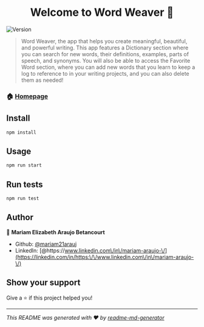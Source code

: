 <h1 align="center">Welcome to Word Weaver 👋</h1>
<p>
  <img alt="Version" src="https://img.shields.io/badge/version-0.1.0-blue.svg?cacheSeconds=2592000" />
</p>

> Word Weaver, the app that helps you create meaningful, beautiful, and powerful writing. This app features a Dictionary section where you can search for new words, their definitions, examples, parts of speech, and synonyms. You will also be able to access the Favorite Word section, where you can add new words that you learn to keep a log to reference to in your writing projects, and you can also delete them as needed! 

### 🏠 [Homepage](https://word-weaver-araujo-7546dbbdd2c0.herokuapp.com/)


## Install

```sh
npm install
```

## Usage

```sh
npm run start
```

## Run tests

```sh
npm run test
```

## Author

👤 **Mariam Elizabeth Araujo Betancourt**

* Github: [@mariam21arauj](https://github.com/mariam21arauj)
* LinkedIn: [@https:\/\/www.linkedin.com\/in\/mariam-araujo-\/](https://linkedin.com/in/https:\/\/www.linkedin.com\/in\/mariam-araujo-\/)

## Show your support

Give a ⭐️ if this project helped you!

***
_This README was generated with ❤️ by [readme-md-generator](https://github.com/kefranabg/readme-md-generator)_